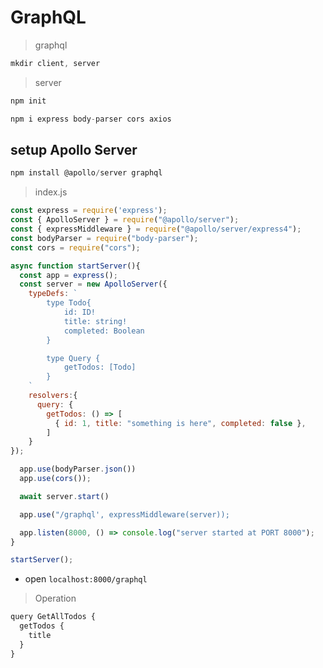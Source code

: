 # GraphQL
> graphql
```javascript
mkdir client, server
```
> server
```javascript
npm init
```
```javascript
npm i express body-parser cors axios
```
## setup  Apollo Server
```javascript
npm install @apollo/server graphql
```
> index.js
```javascript
const express = require('express');
const { ApolloServer } = require("@apollo/server");
const { expressMiddleware } = require("@apollo/server/express4");
const bodyParser = require("body-parser");
const cors = require("cors");

async function startServer(){
  const app = express();
  const server = new ApolloServer({
    typeDefs: `
        type Todo{
            id: ID!
            title: string!
            completed: Boolean
        }

        type Query {
            getTodos: [Todo]
        }
    `
    resolvers:{
      query: {
        getTodos: () => [
          { id: 1, title: "something is here", completed: false },
        ]
    }
});

  app.use(bodyParser.json())
  app.use(cors());

  await server.start()

  app.use("/graphql', expressMiddleware(server));

  app.listen(8000, () => console.log("server started at PORT 8000");
}

startServer();
```
- open ```localhost:8000/graphql```
> Operation
```javascript
query GetAllTodos {
  getTodos {
    title
  }
}
```
